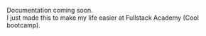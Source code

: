 Documentation coming soon.\
I just made this to make my life easier at Fullstack Academy (Cool bootcamp).
